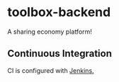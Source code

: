 # toolbox-backend
A sharing economy platform!

## Continuous Integration
CI is configured with [Jenkins.](http://81.224.130.14:8080/)

